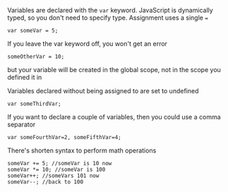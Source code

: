Variables are declared with the `var` keyword. JavaScript is dynamically typed, so you don't need to specify type. Assignment uses a single `=`
```
var someVar = 5;
```
If you leave the var keyword off, you won't get an error
```
someOtherVar = 10;
```
but your variable will be created in the global scope, not in the scope you defined it in

Variables declared without being assigned to are set to undefined
```
var someThirdVar;
```
If you want to declare a couple of variables, then you could use a comma separator 
```
var someFourthVar=2, someFifthVar=4;
```
There's shorten syntax to perform math operations
```
someVar += 5; //someVar is 10 now
someVar *= 10; //someVar is 100
someVar++; //someVars 101 now
someVar--; //back to 100
```
